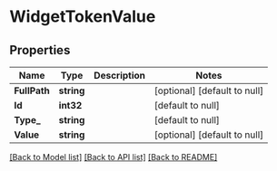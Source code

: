 # WidgetTokenValue

## Properties
Name | Type | Description | Notes
------------ | ------------- | ------------- | -------------
**FullPath** | **string** |  | [optional] [default to null]
**Id** | **int32** |  | [default to null]
**Type_** | **string** |  | [default to null]
**Value** | **string** |  | [optional] [default to null]

[[Back to Model list]](../README.md#documentation-for-models) [[Back to API list]](../README.md#documentation-for-api-endpoints) [[Back to README]](../README.md)


